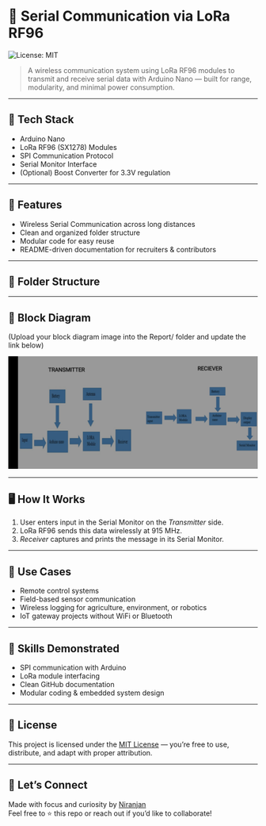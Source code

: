 # 📡 Serial Communication via LoRa RF96

![License: MIT](https://img.shields.io/badge/License-MIT-yellow.svg)

> A wireless communication system using LoRa RF96 modules to transmit and receive serial data with Arduino Nano — built for range, modularity, and minimal power consumption.

---

## 🔧 Tech Stack

- Arduino Nano
- LoRa RF96 (SX1278) Modules
- SPI Communication Protocol
- Serial Monitor Interface
- (Optional) Boost Converter for 3.3V regulation

---

## 🚀 Features

- Wireless Serial Communication across long distances
- Clean and organized folder structure
- Modular code for easy reuse
- README-driven documentation for recruiters & contributors

---

## 📁 Folder Structure
---

## 📸 Block Diagram

(Upload your block diagram image into the Report/ folder and update the link below)

![Block Diagram](./Report/block_diagram.jpg)

---

## 🖥 How It Works

1. User enters input in the Serial Monitor on the *Transmitter* side.
2. LoRa RF96 sends this data wirelessly at 915 MHz.
3. *Receiver* captures and prints the message in its Serial Monitor.

---

## 🎯 Use Cases

- Remote control systems
- Field-based sensor communication
- Wireless logging for agriculture, environment, or robotics
- IoT gateway projects without WiFi or Bluetooth

---

## 🧠 Skills Demonstrated

- SPI communication with Arduino
- LoRa module interfacing
- Clean GitHub documentation
- Modular coding & embedded system design

---

## 📜 License

This project is licensed under the [MIT License](./LICENSE) — you’re free to use, distribute, and adapt with proper attribution.

---

## 🙌 Let’s Connect

Made with focus and curiosity by [Niranjan](https://github.com/niranjanmeti)  
Feel free to ⭐ this repo or reach out if you’d like to collaborate!
